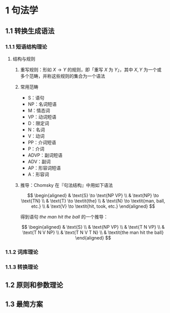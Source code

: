 # 1 句法学

## 1.1 转换生成语法
### 1.1.1 短语结构理论
1. 结构与规则
    1. 重写规则：形如 $X \rightarrow Y$ 的规则，即「重写 $X$ 为 $Y$」，其中 $X, Y$ 为一个或多个范畴，并称这些规则的集合为一个语法
    2. 常用范畴
        - $\text{S}$：语句
        - $\text{NP}$：名词短语
        - $\text{M}$：情态词
        - $\text{VP}$：动词短语
        - $\text{D}$：限定词
        - $\text{N}$：名词
        - $\text{V}$：动词
        - $\text{PP}$：介词短语
        - $\text{P}$：介词
        - $\text{ADVP}$：副词短语
        - $\text{ADV}$：副词
        - $\text{AP}$：形容词短语
        - $\text{A}$：形容词
    3. 推导：$\text{Chomsky}$ 在『句法结构』中用如下语法

        $$
        \begin{aligned}
        & \text{S} \to \text{NP  VP} \\
        & \text{NP} \to \text{TN} \\
        & \text{T} \to \textit{the} \\
        & \text{N} \to \textit{man, ball, etc.} \\
        & \text{V} \to \textit{hit, took, etc.}
        \end{aligned}
        $$

        得到语句 $\textit{the man hit the ball}$ 的一个推导：

        $$
        \begin{aligned}
        & \text{S} \\
        & \text{NP  VP} \\
        & \text{T  N  VP} \\
        & \text{T  N  V  NP} \\
        & \text{T  N  V  T  N} \\
        & \textit{the man hit the ball}
        \end{aligned}
        $$

### 1.1.2 词库理论

### 1.1.3 转换理论

## 1.2 原则和参数理论

## 1.3 最简方案
